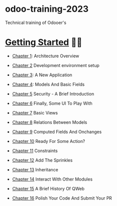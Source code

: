 # odoo-training-2023
Technical training of Odooer's

# [Getting Started](https://www.odoo.com/documentation/16.0/developer/howtos/rdtraining.html) :technologist:

* [Chapter 1](https://www.odoo.com/documentation/16.0/developer/howtos/rdtraining/01_architecture.html): Architecture Overview

* [Chapter 2](https://www.odoo.com/documentation/16.0/developer/howtos/rdtraining/02_setup.html) Development environment setup

* [Chapter 3](https://www.odoo.com/documentation/16.0/developer/howtos/rdtraining/03_newapp.html): A New Application

* [Chapter 4](https://www.odoo.com/documentation/16.0/developer/howtos/rdtraining/04_basicmodel.html): Models And Basic Fields

* [Chapter 5](https://www.odoo.com/documentation/16.0/developer/howtos/rdtraining/05_securityintro.html) Security - A Brief Introduction

* [Chapter 6](https://www.odoo.com/documentation/16.0/developer/howtos/rdtraining/06_firstui.html) Finally, Some UI To Play With

* [Chapter 7](https://www.odoo.com/documentation/16.0/developer/howtos/rdtraining/07_basicviews.html) Basic Views

* [Chapter 8](https://www.odoo.com/documentation/16.0/developer/howtos/rdtraining/08_relations.html) Relations Between Models

* [Chapter 9](https://www.odoo.com/documentation/16.0/developer/howtos/rdtraining/09_compute_onchange.html) Computed Fields And Onchanges

* [Chapter 10](https://www.odoo.com/documentation/16.0/developer/howtos/rdtraining/10_actions.html) Ready For Some Action?

* [Chapter 11](https://www.odoo.com/documentation/16.0/developer/howtos/rdtraining/11_constraints.html) Constraints

* [Chapter 12](https://www.odoo.com/documentation/16.0/developer/howtos/rdtraining/12_sprinkles.html) Add The Sprinkles

* [Chapter 13](https://www.odoo.com/documentation/16.0/developer/howtos/rdtraining/13_inheritance.html) Inheritance

* [Chapter 14](https://www.odoo.com/documentation/16.0/developer/howtos/rdtraining/14_other_module.html) Interact With Other Modules

* [Chapter 15](https://www.odoo.com/documentation/16.0/developer/howtos/rdtraining/15_qwebintro.html) A Brief History Of QWeb

* [Chapter 16](https://www.odoo.com/documentation/16.0/developer/howtos/rdtraining/16_guidelines_pr.html) Polish Your Code And Submit Your PR
